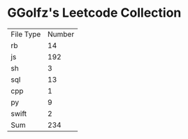 # GGolfz's Leetcode Collection

<table><tr><td>File Type</td><td>Number</td></tr><tr><td>rb</td><td>14</td></tr><tr><td>js</td><td>192</td></tr><tr><td>sh</td><td>3</td></tr><tr><td>sql</td><td>13</td></tr><tr><td>cpp</td><td>1</td></tr><tr><td>py</td><td>9</td></tr><tr><td>swift</td><td>2</td></tr><tr><td>Sum</td><td>234</td></tr></table>